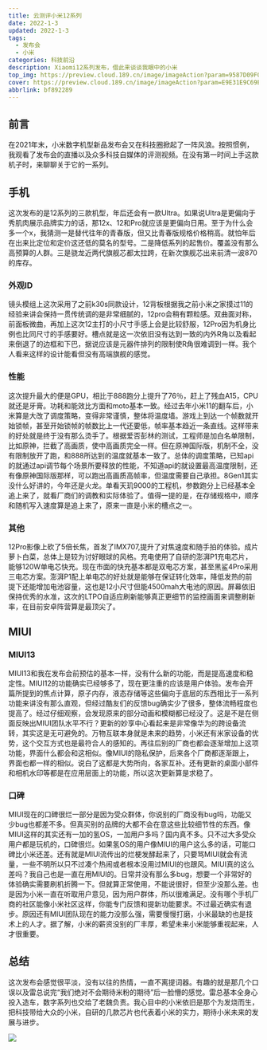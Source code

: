 ```yaml
---
title: 云测评小米12系列
date: 2022-1-3
updated: 2022-1-3
tags: 
  - 发布会
  - 小米
categories: 科技前沿
description: Xiaomi12系列发布，借此来谈谈我眼中的小米
top_img: https://preview.cloud.189.cn/image/imageAction?param=9587D09F07D80AF36A0BF5E9C05287D29C62FE9ED0AB6B32F818AAAC90735691E6C32C7BC0DDFDD953087D41DC8A2D0887DF3AE15ABE5A7286727A28D37A1FC9723C8930D47DEC7331D27C28FC77401DFAB95A7C93D44348852D535A45C6D279E1CD61CC5AD8F720387C2FDE3CD0601A
cover: https://preview.cloud.189.cn/image/imageAction?param=E9E31E9C69E30D8D0F9604D173067B3464F6A2542029990573122673B0FCE66A010B5F425A89C064359B09C30D99D3A73C07DDE59E3BFB54496178774321C6226A2C9F59575F660FCB005978C026ADA86364BEFD63FB2C789A67BFE8F6CE6445B8227CA460E8AC58FFF55A326A80878E
abbrlink: bf892289
---
```


## 前言
在2021年末，小米数字机型新品发布会又在科技圈掀起了一阵风浪。按照惯例，我观看了发布会的直播以及众多科技自媒体的评测视频。在没有第一时间上手这款机子时，来聊聊关于它的一系列。

## 手机
这次发布的是12系列的三款机型，年后还会有一款Ultra。如果说Ultra是更偏向于秀肌肉展示品牌实力的话，那12x、12和Pro就应该是更偏向日用。至于为什么会多一个x，我猜测一是替代往年的青春版，但又比青春版规格价格稍高。就怕年后在出来比定位和定价这还低的莫名的型号。二是降低系列的起售价。覆盖没有那么高预算的人群。三是骁龙近两代旗舰芯都太拉跨，在新次旗舰芯出来前清一波870的库存。

### 外观ID
镜头模组上这次采用了之前k30s同款设计，12背板根据我之前小米之家摸过11的经验来讲会保持一贯传统调的是非常细腻的，12pro会稍有颗粒感。双曲面对称，前面板微曲，再加上这次12主打的小尺寸手感上会是比较舒服，12Pro因为机身比例也比同尺寸的手感要好。槽点就是这一次依旧没有达到一致的内外R角以及看起来倒退了的边框和下巴，据说应该是元器件排列的限制使R角很难调到一样。我个人看来这样的设计能看但没有高端旗舰的感觉。

### 性能
这次提升最大的便是GPU，相比于888跑分上提升了76％，赶上了残血A15，CPU就还是牙膏。功耗和能效比方面和moto基本一致。经过去年小米11的翻车后，小米算是大改了调度策略，变得非常谨慎，整体将温度墙。游戏上到达一个帧数就开始锁帧，甚至开始锁帧的帧数比上一代还要低，帧率基本趋近一条直线。这样带来的好处就是终于没有那么烫手了。根据爱否彭林的测试，工程师是加白名单限制，比如原神，拦截了高画质，使中高画质完全一样。但在原神国际版，机制不全，没有限制放开了跑，和888所达到的温度就基本一致了。总体的调度策略，已知api的就通过api调节每个场景所要释放的性能，不知道api的就设置最高温度限制，还有像原神国际版那样，可以跑出高画质高帧率，但温度需要自己承担。8Gen1其实没什么好讲的，今年还是火龙。单看天玑9000的工程机，参数跑分上已经基本全追上来了，就看厂商们的调教和实际体验了。值得一提的是，在存储规格中，顺序和随机写入速度算是追上来了，原来一直是小米的槽点之一。

### 其他
12Pro影像上砍了5倍长焦，首发了IMX707,提升了对焦速度和随手拍的体验。成片萝卜白菜，总体上是较为讨好眼球的风格。充电使用了自研的澎湃P1充电芯片，能够120W单电芯快充。现在市面的快充基本都是双电芯方案，甚至黑鲨4Pro采用三电芯方案。澎湃P1配上单电芯的好处就是能够在保证转化效率，降低发热的前提下还能增加电池容量，这也是12小尺寸但能4500mah大电池的原因。屏幕依旧保持优秀的水准，这次的LTPO自适应刷新能够真正更细节的监控画面来调整刷新率，在目前安卓阵营算是最顶尖了。

## MIUI

### MIUI13
MIUI13和我在发布会前预估的基本一样，没有什么新的功能，而是提高速度和稳定性。MIUI12的功能确实已经够多了，现在更注重的应该是用户体验。发布会开篇所提到的焦点计算，原子内存，液态存储等这些偏向于底层的东西相比于一系列功能来讲没有那么直观，但经过酷友们的反馈bug确实少了很多，整体流畅程度也提高了。经过仔细观察，会发现原来的部分动画和模糊都已经没了。这是不是在侧面反映出MIUI团队水平不行？更新的妙享中心看起来是非常像华为的跨设备流转，其实这是无可避免的。万物互联本身就是未来的趋势，小米还有米家设备的优势，这个交互方式也是最符合人的感知的。再往后别的厂商也都会逐渐增加上这项功能，界面什么都会和这相似。像MIUI的隐私保护，后来各个厂商都逐渐跟上，界面也都一样的相似。说白了这都是大势所向，各家互补。还有更新的桌面小部件和相机水印等都是在应用层面上的功能，所以这次更新算是求稳了。

### 口碑
MIUI现在的口碑很烂一部分是因为受众群体，你说别的厂商没有bug吗，功能又少bug也都差不多。但真买别的品牌的大都不会在意这些比较细节性的东西。像MIUI这样的其实还有一加的氢OS，一加用户多吗？国内真不多。只不过大多受众用户都是玩机的，口碑很烂。如果氢OS的用户像MIUI的用户这么多的话，可能口碑比小米还差。还有就是MIUI流传出的烂梗发酵起来了，只要骂MIUI就会有流量，一些不明所以只不过凑个热闹或者根本没用过MIUI的也跟风。MIUI真的这么差吗？我自己也是一直在用MIUI的。日常并没有那么多bug，想要一个非常好的体验确实需要刷机折腾一下。但就算正常使用，不能说很好，但至少没那么差。也是因为小米一直在听取用户意见，因为用户群体，所以很难满足。没有哪个手机厂商的社区能像小米社区这样，你能专门反馈和提新功能要求。不过最近确实有退步。原因还有MIUI团队现在的能力没那么强，需要慢慢打磨，小米最缺的也是技术上的人才。据了解，小米的薪资没别的厂丰厚，希望未来小米能够重视起来，人才很重要。

## 总结

这次发布会感觉很平淡，没有以往的热情，一直不离提词器。有趣的就是那几个口误以及雷总说完“我们绝对不会期待米粉的期待”后一脸懵的感觉。雷总基本全身心投入造车，数字系列也交给了老魏负责。我心目中的小米依旧是那个为发烧而生，把科技带给大众的小米，自研的几款芯片也代表着小米的实力，期待小米未来的发展与进步。

![ ](https://preview.cloud.189.cn/image/imageAction?param=975534A759D4596E7D368B9DC7088CEFAA4EF67AA57E7813B3E8846BFA3178B3E0C4438CABF2EF9B077E084084A547E769E69236C19D4D2B39D3B2792A0AC36638705B50B2C09191BAA5ECA72739DEC946F6EF4CEAF30EE1DA01CF76417A65A054A3CACCC573E2552A06EEB1E1151175)

